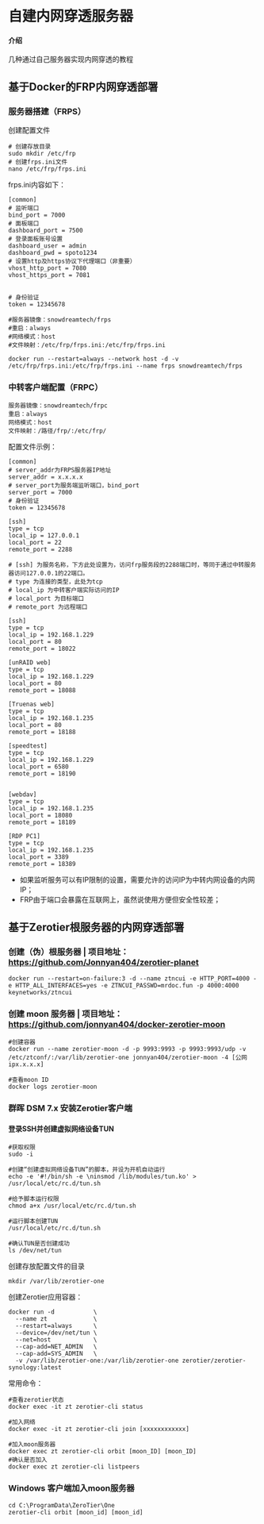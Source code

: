 # 自建内网穿透服务器

#### 介绍
几种通过自己服务器实现内网穿透的教程

## 基于Docker的FRP内网穿透部署

### 服务器搭建（FRPS）
创建配置文件
```
# 创建存放目录
sudo mkdir /etc/frp
# 创建frps.ini文件
nano /etc/frp/frps.ini
```
frps.ini内容如下：
```
[common]
# 监听端口
bind_port = 7000
# 面板端口
dashboard_port = 7500
# 登录面板账号设置
dashboard_user = admin
dashboard_pwd = spoto1234
# 设置http及https协议下代理端口（非重要）
vhost_http_port = 7080
vhost_https_port = 7081


# 身份验证
token = 12345678
```

```
#服务器镜像：snowdreamtech/frps
#重启：always
#网络模式：host
#文件映射：/etc/frp/frps.ini:/etc/frp/frps.ini

docker run --restart=always --network host -d -v /etc/frp/frps.ini:/etc/frp/frps.ini --name frps snowdreamtech/frps
```



### 中转客户端配置（FRPC）
```
服务器镜像：snowdreamtech/frpc
重启：always
网络模式：host
文件映射：/路径/frp/:/etc/frp/
```

配置文件示例：
```
[common]
# server_addr为FRPS服务器IP地址
server_addr = x.x.x.x
# server_port为服务端监听端口，bind_port
server_port = 7000
# 身份验证
token = 12345678

[ssh]
type = tcp
local_ip = 127.0.0.1
local_port = 22
remote_port = 2288

# [ssh] 为服务名称，下方此处设置为，访问frp服务段的2288端口时，等同于通过中转服务器访问127.0.0.1的22端口。
# type 为连接的类型，此处为tcp
# local_ip 为中转客户端实际访问的IP 
# local_port 为目标端口
# remote_port 为远程端口

[ssh]
type = tcp
local_ip = 192.168.1.229
local_port = 80
remote_port = 18022

[unRAID web]
type = tcp
local_ip = 192.168.1.229
local_port = 80
remote_port = 18088

[Truenas web]
type = tcp
local_ip = 192.168.1.235
local_port = 80
remote_port = 18188

[speedtest]
type = tcp
local_ip = 192.168.1.229
local_port = 6580
remote_port = 18190


[webdav]
type = tcp
local_ip = 192.168.1.235
local_port = 18080
remote_port = 18189

[RDP PC1]
type = tcp
local_ip = 192.168.1.235
local_port = 3389
remote_port = 18389
```
- 如果监听服务可以有IP限制的设置，需要允许的访问IP为中转内网设备的内网IP；
- FRP由于端口会暴露在互联网上，虽然说使用方便但安全性较差；

## 基于Zerotier根服务器的内网穿透部署


### 创建（伪）根服务器 | 项目地址：https://github.com/Jonnyan404/zerotier-planet

```
docker run --restart=on-failure:3 -d --name ztncui -e HTTP_PORT=4000 -e HTTP_ALL_INTERFACES=yes -e ZTNCUI_PASSWD=mrdoc.fun -p 4000:4000 keynetworks/ztncui
```

### 创建 moon 服务器 | 项目地址：https://github.com/jonnyan404/docker-zerotier-moon
```
#创建容器
docker run --name zerotier-moon -d -p 9993:9993 -p 9993:9993/udp -v /etc/ztconf/:/var/lib/zerotier-one jonnyan404/zerotier-moon -4 [公网ipx.x.x.x]

#查看moon ID
docker logs zerotier-moon
```

### 群晖 DSM 7.x 安装Zerotier客户端

#### 登录SSH并创建虚拟网络设备TUN
```
#获取权限
sudo -i

#创建“创建虚拟网络设备TUN”的脚本，并设为开机自动运行
echo -e '#!/bin/sh -e \ninsmod /lib/modules/tun.ko' > /usr/local/etc/rc.d/tun.sh

#给予脚本运行权限
chmod a+x /usr/local/etc/rc.d/tun.sh

#运行脚本创建TUN
/usr/local/etc/rc.d/tun.sh

#确认TUN是否创建成功
ls /dev/net/tun
```

创建存放配置文件的目录
```
mkdir /var/lib/zerotier-one
```
创建Zerotier应用容器：
```
docker run -d           \
  --name zt             \
  --restart=always      \
  --device=/dev/net/tun \
  --net=host            \
  --cap-add=NET_ADMIN   \
  --cap-add=SYS_ADMIN   \
  -v /var/lib/zerotier-one:/var/lib/zerotier-one zerotier/zerotier-synology:latest
```

常用命令：
```
#查看zerotier状态
docker exec -it zt zerotier-cli status

#加入网络
docker exec -it zt zerotier-cli join [xxxxxxxxxxxx]
```

```
#加入moon服务器
docker exec zt zerotier-cli orbit [moon_ID] [moon_ID]
#确认是否加入
docker exec zt zerotier-cli listpeers 
```

### Windows 客户端加入moon服务器
```
cd C:\ProgramData\ZeroTier\One
zerotier-cli orbit [moon_id] [moon_id]
```
